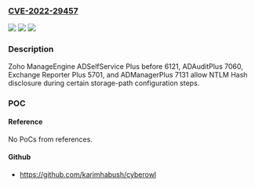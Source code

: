 ### [CVE-2022-29457](https://cve.mitre.org/cgi-bin/cvename.cgi?name=CVE-2022-29457)
![](https://img.shields.io/static/v1?label=Product&message=n%2Fa&color=blue)
![](https://img.shields.io/static/v1?label=Version&message=n%2Fa&color=blue)
![](https://img.shields.io/static/v1?label=Vulnerability&message=n%2Fa&color=brighgreen)

### Description

Zoho ManageEngine ADSelfService Plus before 6121, ADAuditPlus 7060, Exchange Reporter Plus 5701, and ADManagerPlus 7131 allow NTLM Hash disclosure during certain storage-path configuration steps.

### POC

#### Reference
No PoCs from references.

#### Github
- https://github.com/karimhabush/cyberowl

